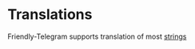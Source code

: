 # Translations

Friendly-Telegram supports translation of most [strings]([https://techterms.com/definition/string](https://techterms.com/definition/string))
<!--stackedit_data:
eyJoaXN0b3J5IjpbMTE1ODU3NzM4OV19
-->
